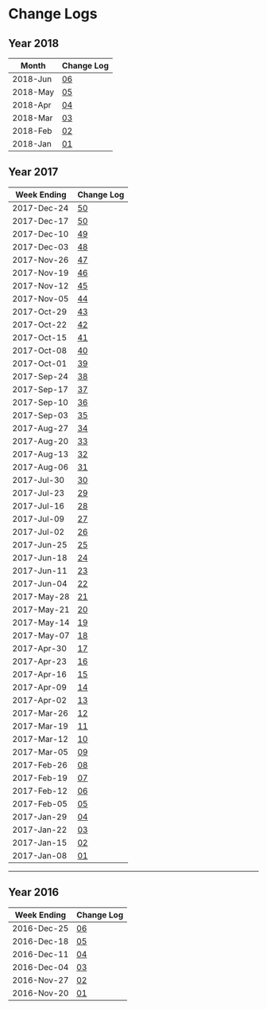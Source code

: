 # Change Logs

## Year 2018

| **Month** | **Change Log** |
|---|---|
|2018-Jun | [06](2018_06/README.md) |
|2018-May | [05](2018_05/README.md) |
|2018-Apr | [04](2018_04/README.md) |
|2018-Mar | [03](2018_03/README.md) |
|2018-Feb | [02](2018_02/README.md) |
|2018-Jan | [01](2018_01/README.md) |

## Year 2017

| **Week Ending** | **Change Log** |
|---|---|
|2017-Dec-24 | [50](2017_51/README.md) |
|2017-Dec-17 | [50](2017_50/README.md) |
|2017-Dec-10 | [49](2017_49/README.md) |
|2017-Dec-03 | [48](2017_48/README.md) |
|2017-Nov-26 | [47](2017_47/README.md) |
|2017-Nov-19 | [46](2017_46/README.md) |
|2017-Nov-12 | [45](2017_45/README.md) |
|2017-Nov-05 | [44](2017_44/README.md) |
|2017-Oct-29 | [43](2017_43/README.md) |
|2017-Oct-22 | [42](2017_42/README.md) |
|2017-Oct-15 | [41](2017_41/README.md) |
|2017-Oct-08 | [40](2017_40/README.md) |
|2017-Oct-01 | [39](2017_39/README.md) |
|2017-Sep-24 | [38](2017_38/README.md) |
|2017-Sep-17 | [37](2017_37/README.md) |
|2017-Sep-10 | [36](2017_36/README.md) |
|2017-Sep-03 | [35](2017_35/README.md) |
|2017-Aug-27 | [34](2017_34/README.md) |
|2017-Aug-20 | [33](2017_33/README.md) |
|2017-Aug-13 | [32](2017_32/README.md) |
|2017-Aug-06 | [31](2017_31/README.md) |
|2017-Jul-30 | [30](2017_30/README.md) |
|2017-Jul-23 | [29](2017_29/README.md) |
|2017-Jul-16 | [28](2017_28/README.md) |
|2017-Jul-09 | [27](2017_27/README.md) |
|2017-Jul-02 | [26](2017_26/README.md) |
|2017-Jun-25 | [25](2017_25/README.md) |
|2017-Jun-18 | [24](2017_24/README.md) |
|2017-Jun-11 | [23](2017_23/README.md) |
|2017-Jun-04 | [22](2017_22/README.md) |
|2017-May-28 | [21](2017_21/README.md) |
|2017-May-21 | [20](2017_20/README.md) |
|2017-May-14 | [19](2017_19/README.md) |
|2017-May-07 | [18](2017_18/README.md) |
|2017-Apr-30 | [17](2017_17/README.md) |
|2017-Apr-23 | [16](2017_16/README.md) |
|2017-Apr-16 | [15](2017_15/README.md) |
|2017-Apr-09 | [14](2017_14/README.md) |
|2017-Apr-02 | [13](2017_13/README.md) |
|2017-Mar-26 | [12](2017_12/README.md) |
|2017-Mar-19 | [11](2017_11/README.md) |
|2017-Mar-12 | [10](2017_10/README.md) |
|2017-Mar-05 | [09](2017_09/README.md) |
|2017-Feb-26 | [08](2017_08/README.md) |
|2017-Feb-19 | [07](2017_07/README.md) |
|2017-Feb-12 | [06](2017_06/README.md) |
|2017-Feb-05 | [05](2017_05/README.md) |
|2017-Jan-29 | [04](2017_04/README.md) |
|2017-Jan-22 | [03](2017_03/README.md) |
|2017-Jan-15 | [02](2017_02/README.md) |
|2017-Jan-08 | [01](2017_01/README.md) |

---

## Year 2016

| **Week Ending** | **Change Log** |
|---|---|
|2016-Dec-25 | [06](2016_06/README.md) |
|2016-Dec-18 | [05](2016_05/README.md) |
|2016-Dec-11 | [04](2016_04/README.md) |
|2016-Dec-04 | [03](2016_03/README.md) |
|2016-Nov-27 | [02](2016_02/README.md) |
|2016-Nov-20 | [01](2016_01/README.md) |
